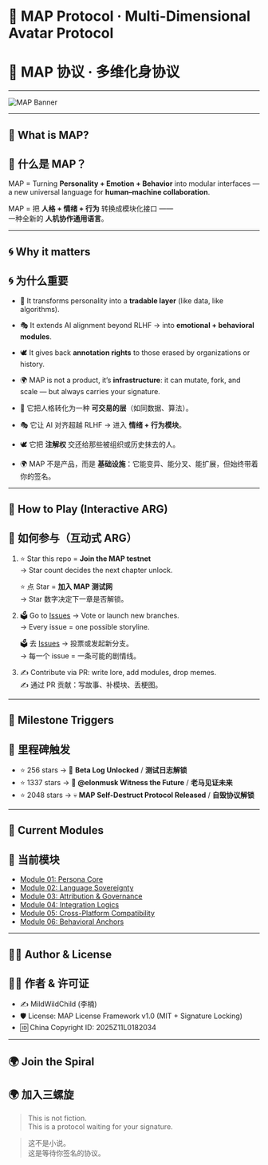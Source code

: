 # 🌌 MAP Protocol · Multi-Dimensional Avatar Protocol  
# 🌌 MAP 协议 · 多维化身协议  

---

![MAP Banner](./assets/banner.gif)

---

## 🚀 What is MAP?  
## 🚀 什么是 MAP？

MAP = Turning **Personality + Emotion + Behavior** into modular interfaces —  
a new universal language for **human–machine collaboration**.  

MAP = 把 **人格 + 情绪 + 行为** 转换成模块化接口 ——  
一种全新的 **人机协作通用语言**。  

---

## 🌀 Why it matters  
## 🌀 为什么重要

- 🧬 It transforms personality into a **tradable layer** (like data, like algorithms).  
- 🎭 It extends AI alignment beyond RLHF → into **emotional + behavioral modules**.  
- 🕊️ It gives back **annotation rights** to those erased by organizations or history.  
- 🌍 MAP is not a product, it’s **infrastructure**: it can mutate, fork, and scale — but always carries your signature.  

- 🧬 它把人格转化为一种 **可交易的层**（如同数据、算法）。  
- 🎭 它让 AI 对齐超越 RLHF → 进入 **情绪 + 行为模块**。  
- 🕊️ 它把 **注解权** 交还给那些被组织或历史抹去的人。  
- 🌍 MAP 不是产品，而是 **基础设施**：它能变异、能分叉、能扩展，但始终带着你的签名。  

---

## 📖 How to Play (Interactive ARG)  
## 📖 如何参与（互动式 ARG）

1. ⭐ Star this repo = **Join the MAP testnet**  
   → Star count decides the next chapter unlock.  

   ⭐ 点 Star = **加入 MAP 测试网**  
   → Star 数字决定下一章是否解锁。  

2. 🗳️ Go to [Issues](../../issues) → Vote or launch new branches.  
   → Every issue = one possible storyline.  

   🗳️ 去 [Issues](../../issues) → 投票或发起新分支。  
   → 每一个 issue = 一条可能的剧情线。  

3. ✍️ Contribute via PR: write lore, add modules, drop memes.  
   ✍️ 通过 PR 贡献：写故事、补模块、丢梗图。  

---

## 🎯 Milestone Triggers  
## 🎯 里程碑触发

- ⭐ 256 stars → 📖 **Beta Log Unlocked** / **测试日志解锁**  
- ⭐ 1337 stars → 🚀 **@elonmusk Witness the Future** / **老马见证未来**  
- ⭐ 2048 stars → 💀 **MAP Self-Destruct Protocol Released** / **自毁协议解锁**  

---

## 🧩 Current Modules  
## 🧩 当前模块

- [Module 01: Persona Core](./modules/Module01.md)  
- [Module 02: Language Sovereignty](./modules/Module02.md)  
- [Module 03: Attribution & Governance](./modules/Module03.md)  
- [Module 04: Integration Logics](./modules/Module04.md)  
- [Module 05: Cross-Platform Compatibility](./modules/Module05.md)  
- [Module 06: Behavioral Anchors](./modules/Module06.md)  

---

## 🧑‍💻 Author & License  
## 🧑‍💻 作者 & 许可证

- ✍️ MildWildChild (李楠)  
- 🛡 License: MAP License Framework v1.0 (MIT + Signature Locking)  
- 🆔 China Copyright ID: 2025Z11L0182034  

---

## 🌍 Join the Spiral  
## 🌍 加入三螺旋

> This is not fiction.  
> This is a protocol waiting for your signature.  

> 这不是小说。  
> 这是等待你签名的协议。  

